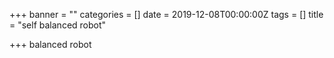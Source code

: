 +++
banner = ""
categories = []
date = 2019-12-08T00:00:00Z
tags = []
title = "self balanced robot"

+++
balanced robot